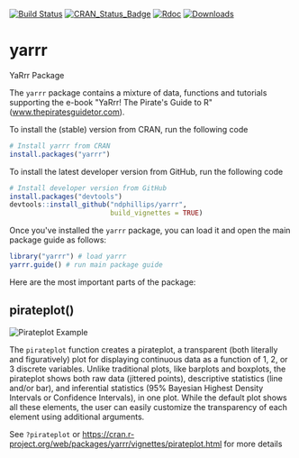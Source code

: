 
<!-- README.md is generated from README.Rmd. Please edit that file -->
[![Build Status](https://travis-ci.org/ndphillips/yarrr.svg?branch=master)](https://travis-ci.org/ndphillips/yarrr) [![CRAN\_Status\_Badge](http://www.r-pkg.org/badges/version/yarrr)](https://CRAN.R-project.org/package=yarrr) [![Rdoc](http://www.rdocumentation.org/badges/version/yarrr)](http://www.rdocumentation.org/packages/yarrr) [![Downloads](http://cranlogs.r-pkg.org/badges/yarrr?color=brightgreen)](http://www.r-pkg.org/pkg/yarrr)

yarrr
=====

YaRrr Package

The `yarrr` package contains a mixture of data, functions and tutorials supporting the e-book "YaRrr! The Pirate's Guide to R" (www.thepiratesguidetor.com).

To install the (stable) version from CRAN, run the following code

``` r
# Install yarrr from CRAN
install.packages("yarrr")
```

To install the latest developer version from GitHub, run the following code

``` r
# Install developer version from GitHub
install.packages("devtools")
devtools::install_github("ndphillips/yarrr", 
                         build_vignettes = TRUE)
```

Once you've installed the `yarrr` package, you can load it and open the main package guide as follows:

``` r
library("yarrr") # load yarrr
yarrr.guide() # run main package guide
```


Here are the most important parts of the package:

pirateplot()
------------

![Pirateplot Example](http://nathanieldphillips.com/wp-content/uploads/2016/10/ppelements.png)

The `pirateplot` function creates a pirateplot, a transparent (both literally and figuratively) plot for displaying continuous data as a function of 1, 2, or 3 discrete variables. Unlike traditional plots, like barplots and boxplots, the pirateplot shows both raw data (jittered points), descriptive statistics (line and/or bar), and inferential statistics (95% Bayesian Highest Density Intervals or Confidence Intervals), in one plot. While the default plot shows all these elements, the user can easily customize the transparency of each element using additional arguments.

See `?pirateplot` or <https://cran.r-project.org/web/packages/yarrr/vignettes/pirateplot.html> for more details
